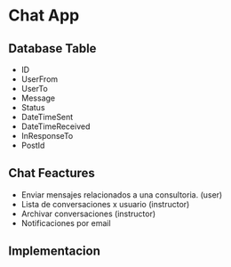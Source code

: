 
# Chat App

## Database Table 

+ ID
+ UserFrom
+ UserTo
+ Message
+ Status
+ DateTimeSent
+ DateTimeReceived
+ InResponseTo
+ PostId


## Chat Feactures

+ Enviar mensajes relacionados a una consultoria. (user)
+ Lista de conversaciones x usuario (instructor) 
+ Archivar conversaciones (instructor)
+ Notificaciones por email

## Implementacion
